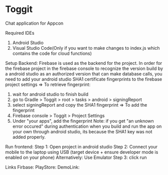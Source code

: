 # Toggit
Chat application for Appcon

Required IDEs
1. Android Studio
2. Visual Studio Code(Only if you want to make changes to index.js which contains the code for cloud functions)

Setup Backend:
Firebase is used as the backend for the project.
In order for the firebase project in the firebase console to recognize the version build by a android studio as an authorized version 
that can make database calls, you need to add your android studio SHA1 certificate fingerprints to the firebase project settings
=> To retrieve fingerprint:
  1. wait for android studio to finish build
  2. go to Gradle > Toggit > root > tasks > android > signingReport
  3. select signingReport and copy the SHA1 fingerprint
=> To add the fingerprint
  1. Firebase console > Toggit > Project Settings
  2. Under "your apps", add the fingerprint
Note: if you get "an unknown error occured" during authentication when you build and run the app on your own through android studio,
its because the SHA1 key was not added properly.

Run frontend:
Step 1: Open project in android studio
Step 2: Connect your mobile to the laptop using USB (target device + ensure developer mode is enabled on your phone)
        Alternatively: Use Emulator
Step 3: click run

Links
Firbase:
PlayStore:
DemoLink:
